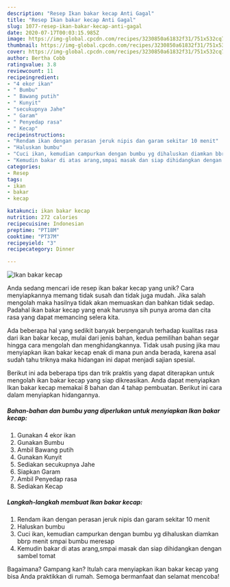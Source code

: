 ```yaml
---
description: "Resep Ikan bakar kecap Anti Gagal"
title: "Resep Ikan bakar kecap Anti Gagal"
slug: 1077-resep-ikan-bakar-kecap-anti-gagal
date: 2020-07-17T00:03:15.985Z
image: https://img-global.cpcdn.com/recipes/3230850a61832f31/751x532cq70/ikan-bakar-kecap-foto-resep-utama.jpg
thumbnail: https://img-global.cpcdn.com/recipes/3230850a61832f31/751x532cq70/ikan-bakar-kecap-foto-resep-utama.jpg
cover: https://img-global.cpcdn.com/recipes/3230850a61832f31/751x532cq70/ikan-bakar-kecap-foto-resep-utama.jpg
author: Bertha Cobb
ratingvalue: 3.8
reviewcount: 11
recipeingredient:
- "4 ekor ikan"
- " Bumbu"
- " Bawang putih"
- " Kunyit"
- "secukupnya Jahe"
- " Garam"
- " Penyedap rasa"
- " Kecap"
recipeinstructions:
- "Rendam ikan dengan perasan jeruk nipis dan garam sekitar 10 menit"
- "Haluskan bumbu"
- "Cuci ikan, kemudian campurkan dengan bumbu yg dihaluskan diamkan bbrp menit smpai bumbu meresap"
- "Kemudin bakar di atas arang,smpai masak dan siap dihidangkan dengan sambel tomat"
categories:
- Resep
tags:
- ikan
- bakar
- kecap

katakunci: ikan bakar kecap 
nutrition: 272 calories
recipecuisine: Indonesian
preptime: "PT18M"
cooktime: "PT37M"
recipeyield: "3"
recipecategory: Dinner

---
```



![Ikan bakar kecap](https://img-global.cpcdn.com/recipes/3230850a61832f31/751x532cq70/ikan-bakar-kecap-foto-resep-utama.jpg)

Anda sedang mencari ide resep ikan bakar kecap yang unik? Cara menyiapkannya memang tidak susah dan tidak juga mudah. Jika salah mengolah maka hasilnya tidak akan memuaskan dan bahkan tidak sedap. Padahal ikan bakar kecap yang enak harusnya sih punya aroma dan cita rasa yang dapat memancing selera kita.



Ada beberapa hal yang sedikit banyak berpengaruh terhadap kualitas rasa dari ikan bakar kecap, mulai dari jenis bahan, kedua pemilihan bahan segar hingga cara mengolah dan menghidangkannya. Tidak usah pusing jika mau menyiapkan ikan bakar kecap enak di mana pun anda berada, karena asal sudah tahu triknya maka hidangan ini dapat menjadi sajian spesial.


Berikut ini ada beberapa tips dan trik praktis yang dapat diterapkan untuk mengolah ikan bakar kecap yang siap dikreasikan. Anda dapat menyiapkan Ikan bakar kecap memakai 8 bahan dan 4 tahap pembuatan. Berikut ini cara dalam menyiapkan hidangannya.

<!--inarticleads1-->

##### Bahan-bahan dan bumbu yang diperlukan untuk menyiapkan Ikan bakar kecap:

1. Gunakan 4 ekor ikan
1. Gunakan  Bumbu
1. Ambil  Bawang putih
1. Gunakan  Kunyit
1. Sediakan secukupnya Jahe
1. Siapkan  Garam
1. Ambil  Penyedap rasa
1. Sediakan  Kecap




<!--inarticleads2-->

##### Langkah-langkah membuat Ikan bakar kecap:

1. Rendam ikan dengan perasan jeruk nipis dan garam sekitar 10 menit
1. Haluskan bumbu
1. Cuci ikan, kemudian campurkan dengan bumbu yg dihaluskan diamkan bbrp menit smpai bumbu meresap
1. Kemudin bakar di atas arang,smpai masak dan siap dihidangkan dengan sambel tomat




Bagaimana? Gampang kan? Itulah cara menyiapkan ikan bakar kecap yang bisa Anda praktikkan di rumah. Semoga bermanfaat dan selamat mencoba!
